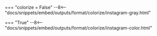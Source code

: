 === "colorize = False"
    --8<-- "docs/snippets/embed/outputs/format/colorize/instagram-gray.html"

=== "True"
    --8<-- "docs/snippets/embed/outputs/format/colorize/instagram-color.html"
